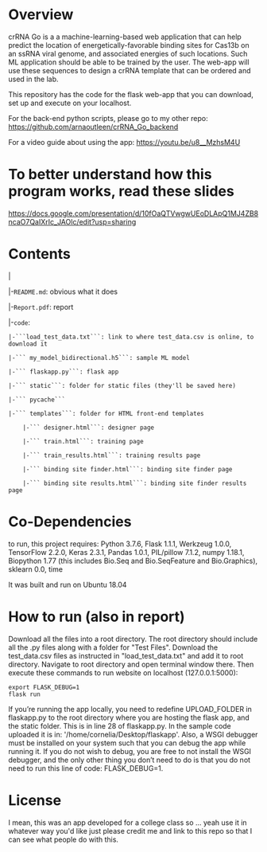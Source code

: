 # Overview
crRNA Go is a a machine-learning-based web application that can help predict the location of energetically-favorable binding sites for Cas13b on an ssRNA viral genome, and associated energies of such locations. Such ML application should be able to be trained by the user. The web-app will use these sequences to design a crRNA template that can be ordered and used in the lab. 

This repository has the code for the flask web-app that you can download, set up and execute on your localhost.

For the back-end python scripts, please go to my other repo: https://github.com/arnaoutleen/crRNA_Go_backend

For a video guide about using the app: https://youtu.be/u8__MzhsM4U


# To better understand how this program works, read these slides
https://docs.google.com/presentation/d/10fOaQTVwgwUEoDLApQ1MJ4ZB8ncaO7QaIXrIc_JAOlc/edit?usp=sharing


# Contents

|

|-```README.md```: obvious what it does

|-```Report.pdf```: report

|-```code```:

    |-```load_test_data.txt```: link to where test_data.csv is online, to download it
  
    |-``` my_model_bidirectional.h5```: sample ML model
    
    |-``` flaskapp.py```: flask app
    
    |-``` static```: folder for static files (they'll be saved here)
    
    |-``` pycache```
    
    |-``` templates```: folder for HTML front-end templates
    
        |-``` designer.html```: designer page
        
        |-``` train.html```: training page
        
        |-``` train_results.html```: training results page
        
        |-``` binding site finder.html```: binding site finder page
        
        |-``` binding site results.html```: binding site finder results page


# Co-Dependencies
 to run, this project requires: Python 3.7.6, Flask 1.1.1, Werkzeug 1.0.0, TensorFlow 2.2.0, Keras 2.3.1, Pandas 1.0.1, PIL/pillow 7.1.2, numpy 1.18.1, Biopython 1.77 (this includes Bio.Seq and Bio.SeqFeature and Bio.Graphics), sklearn 0.0, time

 It was built and run on Ubuntu 18.04


# How to run (also in report)
Download all the files into a root directory. The root directory should include all the .py files along with a folder for "Test Files". Download the test_data.csv files as instructed in "load_test_data.txt" and add it to root directory. Navigate to root directory and open terminal window there. Then execute these commands to run website on localhost (127.0.0.1:5000):

``` export FLASK_APP=1
export FLASK_DEBUG=1
flask run
```

If you’re running the app locally, you need to redefine UPLOAD_FOLDER in flaskapp.py to the root directory where you are hosting the flask app, and the static folder. This is in line 28 of flaskapp.py. In the sample code uploaded it is in: '/home/cornelia/Desktop/flaskapp'. Also, a WSGI debugger must be installed on your system such that you can debug the app while running it. If you do not wish to debug, you are free to not install the WSGI debugger, and the only other thing you don’t need to do is that you do not need to run this line of code: FLASK_DEBUG=1.

# License
I mean, this was an app developed for a college class so ... yeah use it in whatever way you'd like just please credit me and link to this repo so that I can see what people do with this.
